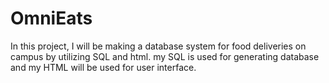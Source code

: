 # OmniEats
In this project, I will be making a database system for food deliveries on campus by utilizing SQL and html. my SQL is used for generating database and my HTML will be used for user interface. 
